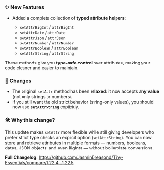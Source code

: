 ### ✨ New Features

* Added a complete collection of **typed attribute helpers**:

  * `setAttrBigInt` / `attrBigInt`
  * `setAttrDate` / `attrDate`
  * `setAttrJson` / `attrJson`
  * `setAttrNumber` / `attrNumber`
  * `setAttrBoolean` / `attrBoolean`
  * `setAttrString` / `attrString`

These methods give you **type-safe control** over attributes, making your code cleaner and easier to maintain.

### 🔄 Changes

* The original `setAttr` method has been **relaxed**: it now accepts **any value** (not only strings or numbers).
* If you still want the old strict behavior (string-only values), you should now use **`setAttrString`** explicitly.

### 🛠️ Why this change?

This update makes `setAttr` more flexible while still giving developers who prefer strict type checks an explicit option (`setAttrString`). You can now store and retrieve attributes in multiple formats — numbers, booleans, dates, JSON objects, and even BigInts — without boilerplate conversions.

**Full Changelog**: https://github.com/JasminDreasond/Tiny-Essentials/compare/1.22.4...1.22.5